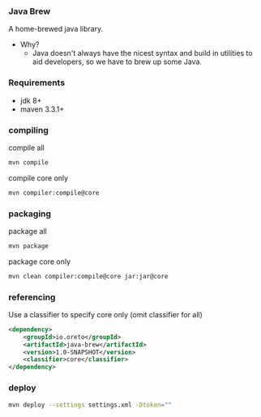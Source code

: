 ### Java Brew
A home-brewed java library.

- Why?
  - Java doesn't always have the nicest syntax and build in utilities to aid developers, so we have to brew up some Java.
  
### Requirements
 - jdk 8+
 - maven 3.3.1+
  
### compiling  
compile all
```bash
mvn compile
```

compile core only
```bash
mvn compiler:compile@core
```

### packaging
package all
```bash
mvn package
```

package core only
```bash
mvn clean compiler:compile@core jar:jar@core
```

### referencing
Use a classifier to specify core only (omit classifier for all)
```xml
<dependency>
    <groupId>io.oreto</groupId>
    <artifactId>java-brew</artifactId>
    <version>1.0-SNAPSHOT</version>
    <classifier>core</classifier>
</dependency>
```

### deploy
```bash
mvn deploy --settings settings.xml -Dtoken=""
```
